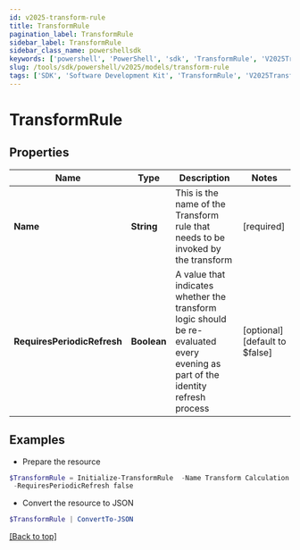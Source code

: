 ```yaml
---
id: v2025-transform-rule
title: TransformRule
pagination_label: TransformRule
sidebar_label: TransformRule
sidebar_class_name: powershellsdk
keywords: ['powershell', 'PowerShell', 'sdk', 'TransformRule', 'V2025TransformRule'] 
slug: /tools/sdk/powershell/v2025/models/transform-rule
tags: ['SDK', 'Software Development Kit', 'TransformRule', 'V2025TransformRule']
---
```



# TransformRule

## Properties

Name | Type | Description | Notes
------------ | ------------- | ------------- | -------------
**Name** | **String** | This is the name of the Transform rule that needs to be invoked by the transform | [required]
**RequiresPeriodicRefresh** | **Boolean** | A value that indicates whether the transform logic should be re-evaluated every evening as part of the identity refresh process | [optional] [default to $false]

## Examples

- Prepare the resource
```powershell
$TransformRule = Initialize-TransformRule  -Name Transform Calculation Rule `
 -RequiresPeriodicRefresh false
```

- Convert the resource to JSON
```powershell
$TransformRule | ConvertTo-JSON
```


[[Back to top]](#) 

